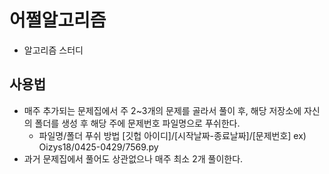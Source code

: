 # 어쩔알고리즘
- 알고리즘 스터디 

## 사용법 
- 매주 추가되는 문제집에서 주 2~3개의 문제를 골라서 풀이 후, 해당 저장소에 자신의 폴더를 생성 후 해당 주에 문제번호 파일명으로 푸쉬한다. 
  - 파일명/폴더 푸쉬 방법 
     [깃헙 아이디]/[시작날짜-종료날짜]/[문제번호]
     ex) Oizys18/0425-0429/7569.py
- 과거 문제집에서 풀어도 상관없으나 매주 최소 2개 풀이한다. 
